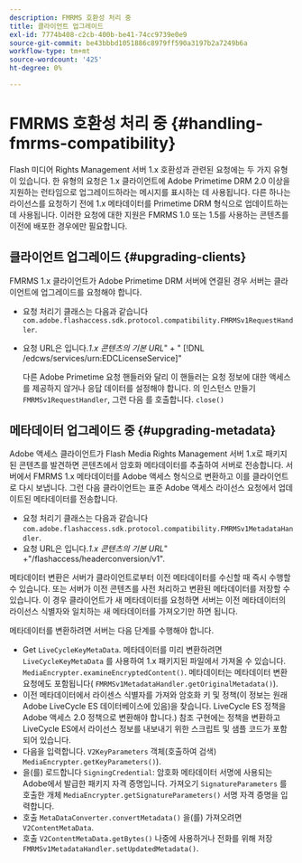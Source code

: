 ```yaml
---
description: FMRMS 호환성 처리 중
title: 클라이언트 업그레이드
exl-id: 7774b408-c2cb-400b-be41-74cc9739e0e9
source-git-commit: be43bbbd1051886c8979ff590a3197b2a7249b6a
workflow-type: tm+mt
source-wordcount: '425'
ht-degree: 0%

---
```


# FMRMS 호환성 처리 중 {#handling-fmrms-compatibility}

Flash 미디어 Rights Management 서버 1.x 호환성과 관련된 요청에는 두 가지 유형이 있습니다. 한 유형의 요청은 1.x 클라이언트에 Adobe Primetime DRM 2.0 이상을 지원하는 런타임으로 업그레이드하라는 메시지를 표시하는 데 사용됩니다. 다른 하나는 라이선스를 요청하기 전에 1.x 메타데이터를 Primetime DRM 형식으로 업데이트하는 데 사용됩니다. 이러한 요청에 대한 지원은 FMRMS 1.0 또는 1.5를 사용하는 콘텐츠를 이전에 배포한 경우에만 필요합니다.

## 클라이언트 업그레이드 {#upgrading-clients}

FMRMS 1.x 클라이언트가 Adobe Primetime DRM 서버에 연결된 경우 서버는 클라이언트에 업그레이드를 요청해야 합니다.

* 요청 처리기 클래스는 다음과 같습니다 `com.adobe.flashaccess.sdk.protocol.compatibility.FMRMSv1RequestHandler`.
* 요청 URL은 입니다.*1.x 콘텐츠의 기본 URL*&quot; + &quot; [!DNL /edcws/services/urn:EDCLicenseService]&quot;

   다른 Adobe Primetime 요청 핸들러와 달리 이 핸들러는 요청 정보에 대한 액세스를 제공하지 않거나 응답 데이터를 설정해야 합니다. 의 인스턴스 만들기 `FMRMSv1RequestHandler`, 그런 다음 를 호출합니다. `close()`

## 메타데이터 업그레이드 중 {#upgrading-metadata}

Adobe 액세스 클라이언트가 Flash Media Rights Management 서버 1.x로 패키지된 콘텐츠를 발견하면 콘텐츠에서 암호화 메타데이터를 추출하여 서버로 전송합니다. 서버에서 FMRMS 1.x 메타데이터를 Adobe 액세스 형식으로 변환하고 이를 클라이언트로 다시 보냅니다. 그런 다음 클라이언트는 표준 Adobe 액세스 라이선스 요청에서 업데이트된 메타데이터를 전송합니다.

* 요청 처리기 클래스는 다음과 같습니다 `com.adobe.flashaccess.sdk.protocol.compatibility.FMRMSv1MetadataHandler`.
* 요청 URL은 입니다.*1.x 콘텐츠의 기본 URL*&quot; +&quot;/flashaccess/headerconversion/v1&quot;.

메타데이터 변환은 서버가 클라이언트로부터 이전 메타데이터를 수신할 때 즉시 수행할 수 있습니다. 또는 서버가 이전 콘텐츠를 사전 처리하고 변환된 메타데이터를 저장할 수 있습니다. 이 경우 클라이언트가 새 메타데이터를 요청하면 서버는 이전 메타데이터의 라이선스 식별자와 일치하는 새 메타데이터를 가져오기만 하면 됩니다.

메타데이터를 변환하려면 서버는 다음 단계를 수행해야 합니다.

* Get `LiveCycleKeyMetaData`. 메타데이터를 미리 변환하려면 `LiveCycleKeyMetaData` 를 사용하여 1.x 패키지된 파일에서 가져올 수 있습니다. `MediaEncrypter.examineEncryptedContent()`. 메타데이터는 메타데이터 변환 요청에도 포함됩니다( `FMRMSv1MetadataHandler.getOriginalMetadata()`).
* 이전 메타데이터에서 라이센스 식별자를 가져와 암호화 키 및 정책(이 정보는 원래 Adobe LiveCycle ES 데이터베이스에 있음)을 찾습니다. LiveCycle ES 정책을 Adobe 액세스 2.0 정책으로 변환해야 합니다.) 참조 구현에는 정책을 변환하고 LiveCycle ES에서 라이선스 정보를 내보내기 위한 스크립트 및 샘플 코드가 포함되어 있습니다.
* 다음을 입력합니다. `V2KeyParameters` 객체(호출하여 검색) `MediaEncrypter.getKeyParameters()`).
* 을(를) 로드합니다 `SigningCredential`: 암호화 메타데이터 서명에 사용되는 Adobe에서 발급한 패키지 자격 증명입니다. 가져오기 `SignatureParameters` 를 호출한 개체 `MediaEncrypter.getSignatureParameters()` 서명 자격 증명을 입력합니다.
* 호출 `MetaDataConverter.convertMetadata()` 을(를) 가져오려면 `V2ContentMetaData`.
* 호출 `V2ContentMetaData.getBytes()` 나중에 사용하거나 전화를 위해 저장 `FMRMSv1MetadataHandler.setUpdatedMetadata()`.
